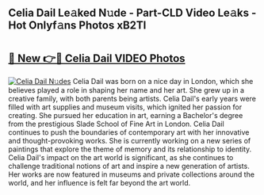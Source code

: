 ## Celia Dail Le𝚊ked N𝚞de - Part-CLD Video Le𝚊ks - Hot Onlyf𝚊ns Photos xB2Tl

# <h2><a href="http://ab15921.deff.icu/?id=Celia+Dail">🔗 New 👉🔴 Celia Dail VIDEO Photos</a></h2>

[![Celia Dail N𝚞des](https://i.imgur.com/rIISA9y.gif)](http://ab15921.deff.icu/?id=Celia+Dail)
Celia Dail was born on a nice day in London, which she believes played a role in shaping her name and her art. She grew up in a creative family, with both parents being artists. Celia Dail's early years were filled with art supplies and museum visits, which ignited her passion for creating. She pursued her education in art, earning a Bachelor's degree from the prestigious Slade School of Fine Art in London. Celia Dail continues to push the boundaries of contemporary art with her innovative and thought-provoking works. She is currently working on a new series of paintings that explore the theme of memory and its relationship to identity. Celia Dail's impact on the art world is significant, as she continues to challenge traditional notions of art and inspire a new generation of artists. Her works are now featured in museums and private collections around the world, and her influence is felt far beyond the art world.
